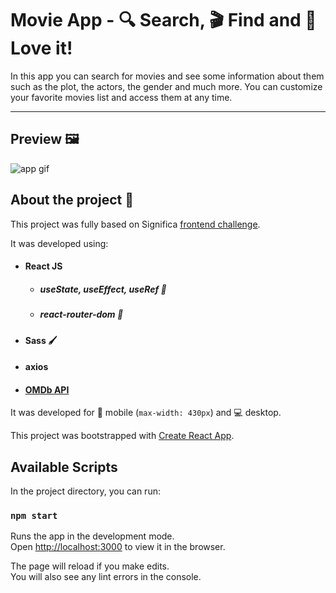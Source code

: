 # Movie App - 🔍 Search, 🎬 Find and 💛 Love it!

In this app you can search for movies and see some information about them such as the plot, the actors, the gender and much more.
You can customize your favorite movies list and access them at any time.

---
## Preview 🖼

<img src="https://media.giphy.com/media/6FsSEALwD903qCrukB/giphy.gif" alt="app gif" />

## About the project 📜

This project was fully based on Significa [frontend challenge](https://github.com/significa/frontend-challenge).

It was developed using:
* #### React JS
  * ##### useState, useEffect, useRef 🎣
  * ##### react-router-dom 🔗
* #### Sass 🖌
* #### axios
* #### [OMDb API](https://www.omdbapi.com/)

It was developed for 📱 mobile (`max-width: 430px`) and 💻 desktop.

This project was bootstrapped with [Create React App](https://github.com/facebook/create-react-app).

## Available Scripts

In the project directory, you can run:

### `npm start`

Runs the app in the development mode.\
Open [http://localhost:3000](http://localhost:3000) to view it in the browser.

The page will reload if you make edits.\
You will also see any lint errors in the console.

